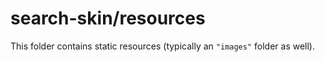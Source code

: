 # search-skin/resources

This folder contains static resources (typically an `"images"` folder as well).
